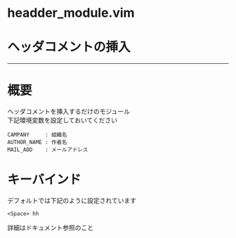 # headder_module.vim

# ヘッダコメントの挿入

---

# 概要
ヘッダコメントを挿入するだけのモジュール  
下記環境変数を設定しておいてください

```
CAMPANY     : 組織名
AUTHOR_NAME : 作者名
MAIL_ADD    : メールアドレス
```

# キーバインド
デフォルトでは下記のように設定されています

```
<Space> hh
```

詳細はドキュメント参照のこと
